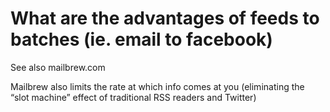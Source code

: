 # What are the advantages of feeds to batches (ie. email to facebook)
See also mailbrew.com

Mailbrew also limits the rate at which info comes at you (eliminating the “slot machine” effect of traditional RSS readers and Twitter)

<!-- #Life -->

<!-- {BearID:B595A783-19C9-4795-8891-FA8C6EF095E8-15756-000013047DC27E65} -->
